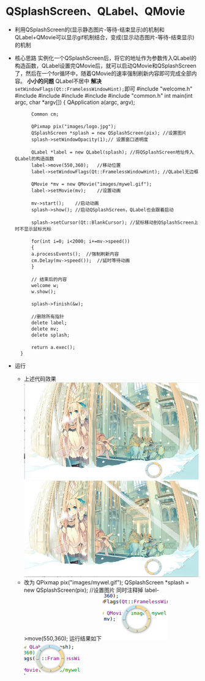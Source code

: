 # QSplashScreen、QLabel、QMovie

- 利用QSplashScreen的(显示静态图片-等待-结束显示)的机制和QLabel+QMovie可以显示gif机制结合，变成(显示动态图片-等待-结束显示)的机制
- 核心思路
实例化一个QSplashScreen后，将它的地址作为参数传入QLabel的构造函数，QLabel设置完QMovie后，就可以启动QMovie和QSplashScreen了，然后在一个for循环中，随着QMovie的速率强制刷新内容即可完成全部内容。
**小小的问题**
QLabel不居中
**解决**
`setWindowFlags(Qt::FramelessWindowHint);`即可
        #include "welcome.h"
        #include <QApplication>
        #include <QSplashScreen>
        #include <QMovie>
        #include <QLabel>
        #include "common.h"
        int main(int argc, char *argv[])
        {
            QApplication a(argc, argv);

            Common cm;

            QPixmap pix("images/logo.jpg");
            QSplashScreen *splash = new QSplashScreen(pix);	//设置图片
            splash->setWindowOpacity(1);// 设置窗口透明度

            QLabel *label = new QLabel(splash);	//将QSplashScreen地址传入QLabel的构造函数
            label->move(550,360);	//移动位置
            label->setWindowFlags(Qt::FramelessWindowHint);	//QLabel无边框

            QMovie *mv = new QMovie("images/mywel.gif");
            label->setMovie(mv);	//设置动画

            mv->start();	//启动动画
            splash->show();	//启动QSplashScreen，QLabel也会跟着启动

            splash->setCursor(Qt::BlankCursor); //鼠标移动到QSplashScreen上时不显示鼠标光标

            for(int i=0; i<2000; i+=mv->speed())
            {
            a.processEvents();	//强制刷新内容
            cm.Delay(mv->speed());	//延时等待动画
            }

            // 结束后的内容
            welcome w;
            w.show();

            splash->finish(&w);

			//删除所有指针
            delete label;
            delete mv;
            delete splash;

            return a.exec();
        }

- 运行
	- 上述代码效果
    ![run_one](./picture/day7/run1.PNG)
    ![run_two](./picture/day7/run2.PNG)
    - 改为
    		QPixmap pix("images/mywel.gif");
            QSplashScreen *splash = new QSplashScreen(pix);	//设置图片
      同时注释掉
      		label->move(550,360);
      运行结果如下
      ![run_one](./picture/day7/run3.PNG)
      ![run_two](./picture/day7/run4.PNG)




